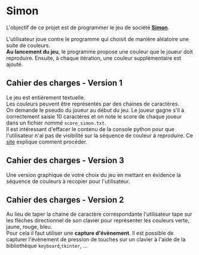 # Simon 
L'objectif de ce projet est de programmer le jeu de société [__Simon__](https://fr.wikipedia.org/wiki/Simon_(jeu)).

L'utilisateur joue contre le programme qui choisit de manière aléatoire une suite de couleurs.   
__Au lancement du jeu__, le programme propose une couleur que le joueur doit reproduire.
Ensuite, à chaque itération, une couleur supplémentaire est ajouté.


## Cahier des charges - Version 1  
Le jeu est entièrement textuelle.    
Les couleurs peuvent être représentés par des chaines de caractères.   
On demande le pseudo du joueur au début du jeu.
Le joueur gagne s'il à correctement saisie 10 caractères et on note le score de chaque joueur dans un fichier nommé `score_simon.txt`.  
Il est intéressant d'effacer le contenu de la console python pour que l'utilisateur n'ai pas de visibilité sur la séquence de couleur à reproduire. Ce [site](https://www.delftstack.com/fr/howto/python/python-clear-console/) explique comment procéder. 

## Cahier des charges - Version 3  
Une version graphique de votre choix du jeu en mettant en évidence la séquence de couleurs à recopier pour l'utilisateur.

## Cahier des charges - Version 2  
Au lieu de taper la chaine de caractère correspondante l'utilisateur tape sur les flèches directionnel de son clavier pour représenter les couleurs verte, jaune, rouge, bleu.  
Pour cela il faut utiliser une __capture d'évènement__. 
Il est possible de capturer l'évènement de pression de touches sur un clavier à l'aide de la bibliothèque `keyboard`,`tkinter`, ...  


